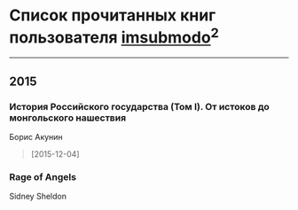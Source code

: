 # Список прочитанных книг пользователя [imsubmodo](https://plus.google.com/+IlyaMedvedev)<sup>2</sup>
---

## 2015

### История Российского государства (Том I). От истоков до монгольского нашествия
Борис Акунин
> [2015-12-04] 


### Rage of Angels
Sidney Sheldon



